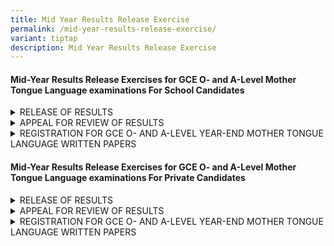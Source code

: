 ```yaml
---
title: Mid Year Results Release Exercise
permalink: /mid-year-results-release-exercise/
variant: tiptap
description: Mid Year Results Release Exercise
---
```

<h4><strong>Mid-Year Results Release Exercises for GCE O- and A-Level Mother Tongue Language examinations For School Candidates</strong></h4>
<div data-type="detailGroup" class="isomer-accordion isomer-accordion-white">
<details class="isomer-details">
<summary>RELEASE OF RESULTS</summary>
<div data-type="detailsContent" class="isomer-details-content">
<p></p>
<p>The date of the Mid-Year results release exercise for the GCE O- and A-Level
Mid-Year Mother Tongue Language examinations will be announced by your
schools closer to the date of the exercise each year. Prior to the announcement,
you can refer to the tentative dates of the exercise on&nbsp;<a href="/important-dates-for-candidates" rel="noopener nofollow" target="_blank">SEAB's website</a>.</p>
<p></p>
<p>You are to return to your school on the day of the results release to
collect your results.
<br>
<br>If you are unavailable on the day of the results release, please appoint
a proxy and inform your school in advance of the arrangement.</p>
</div>
</details>
<details class="isomer-details">
<summary>APPEAL FOR REVIEW OF RESULTS</summary>
<div data-type="detailsContent" class="isomer-details-content">
<p>
<br>You will be able to submit your appeal for a review of your Mid-Year Mother
Tongue Language (MTL) examination results and make the payment through
your schools. More details regarding the appeal process and fees will be
provided on the day of each year's Mid-Year MTL results release.
<br>
</p>
<p><strong>Appeal Outcome</strong>
</p>
<p>You will receive the appeal outcome letter through your school by the
specified deadline. No report on your performance in your examination will
be provided.</p>
<p>If you have any clarifications, please contact your school.</p>
</div>
</details>
<details class="isomer-details">
<summary>REGISTRATION FOR GCE O- AND A-LEVEL YEAR-END MOTHER TONGUE LANGUAGE WRITTEN
PAPERS</summary>
<div data-type="detailsContent" class="isomer-details-content">
<p></p>
<p>If you wish to resit your Mother Tongue Language (MTL) examination at
the end of this year, the registration details and deadline will be provided
to you via your school on the results release date.</p>
<p></p>
<p>It is important to note that the better of your Mid-Year and Year-End
MTL examination grades will be reflected on your examination certificate,
which will be issued during your GCE O- or A-Level results release exercises
in January or February respectively of the year following your examination(s).</p>
</div>
</details>
</div>
<h4><strong>Mid-Year Results Release Exercises for GCE O- and A-Level Mother Tongue Language examinations For Private Candidates</strong></h4>
<div data-type="detailGroup" class="isomer-accordion isomer-accordion-white">
<details class="isomer-details">
<summary>RELEASE OF RESULTS</summary>
<div data-type="detailsContent" class="isomer-details-content">
<p>
<br>The date of the Mid-Year results release exercise for the GCE O- and A-Level
Mid-Year Mother Tongue Language examinations will be announced closer to
the date of the exercise each year. Prior to the announcement, you can
refer to the tentative dates of the exercise on&nbsp;<a href="/important-dates-for-candidates" rel="noopener nofollow" target="_blank">SEAB's website</a>.
<br>
</p>
<p>On the date of the exercise, you may view your results via <a href="https://myexams.seab.gov.sg/" rel="noopener noreferrer nofollow" target="_blank"><u>SEAB's Candidates Portal</u></a>&nbsp;during
the specified period and for about 2 weeks.
<br>
</p>
<p>You may access the portal using the credentials that you used to create
your account during your examination registration. If you have forgotten
your login credentials, you may refer to this set of <a href="https://myexams.seab.gov.sg/faq" rel="noopener noreferrer nofollow" target="_blank"><u>FAQs</u></a>.
<br>
</p>
<p>No hardcopy result slips will be issued to you.</p>
</div>
</details>
<details class="isomer-details">
<summary>APPEAL FOR REVIEW OF RESULTS</summary>
<div data-type="detailsContent" class="isomer-details-content">
<p>
<br>You will be able to submit your appeal for a review of your Mid-Year Mother
Tongue Language (MTL) examination results and make the payment via <a href="https://myexams.seab.gov.sg/" rel="noopener noreferrer nofollow" target="_blank"><u>Candidates Portal</u></a>.
More details regarding the appeal process and fees will be provided on
the day of each year's Mid-Year MTL results release.
<br>
</p>
<p><strong>Appeal Outcome</strong>
</p>
<p>You will receive the appeal outcome letter via email by the specified
deadline. No report on your performance in the examination will be provided.</p>
</div>
</details>
<details class="isomer-details">
<summary>REGISTRATION FOR GCE O- AND A-LEVEL YEAR-END MOTHER TONGUE LANGUAGE WRITTEN
PAPERS</summary>
<div data-type="detailsContent" class="isomer-details-content">
<p></p>
<p>If you wish to resit the Mother Tongue Language (MTL) examination at the
end of your examination year, the registration details and deadline will
be provided in the same email that notifies you of the results release
date.</p>
<p></p>
<p>It is important to note that the better of your Mid-Year and Year-End
MTL examination grades will be reflected on your examination certificate,
which will be issued during your GCE O- or A-Level results release exercises
in January or February respectively of the year following your examination(s).</p>
</div>
</details>
</div>
<p></p>
